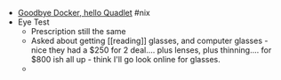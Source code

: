 - [Goodbye Docker, hello Quadlet](https://oblivion.keyruu.de/Homelab/Quadlet) #nix
- Eye Test
	- Prescription still the same
	- Asked about getting [[reading]] glasses, and computer glasses - nice they had a $250 for 2 deal....    plus lenses, plus thinning....   for $800 ish all up - think I'll go look online for glasses.
	-